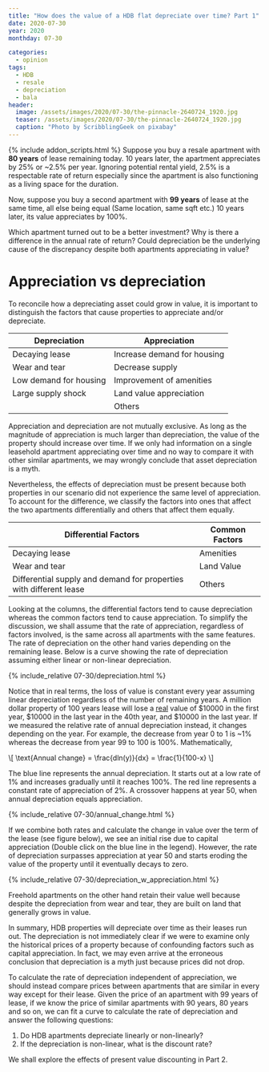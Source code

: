 ```yaml
---
title: "How does the value of a HDB flat depreciate over time? Part 1"
date: 2020-07-30
year: 2020
monthday: 07-30

categories:
  - opinion
tags:
  - HDB
  - resale
  - depreciation
  - bala
header:
  image: /assets/images/2020/07-30/the-pinnacle-2640724_1920.jpg
  teaser: /assets/images/2020/07-30/the-pinnacle-2640724_1920.jpg
  caption: "Photo by ScribblingGeek on pixabay"
---
```

 {% include addon_scripts.html %}
Suppose you buy a resale apartment with **80 years** of lease remaining today. 10 years later, the apartment appreciates by 25% or ~2.5% per year. Ignoring potential rental yield, 2.5% is a respectable rate of return especially since the apartment is also functioning as a living space for the duration.

Now, suppose you buy a second apartment with **99 years** of lease at the same time, all else being equal (Same location, same sqft etc.) 10 years later, its value appreciates by 100%.

Which apartment turned out to be a better investment? Why is there a difference in the annual rate of return? Could depreciation be the underlying cause of the discrepancy despite both apartments appreciating in value?

# Appreciation vs depreciation
To reconcile how a depreciating asset could grow in value, it is important to distinguish the factors that cause properties to appreciate and/or depreciate.

| Depreciation           | Appreciation                |
|------------------------|-----------------------------|
| Decaying lease         | Increase demand for housing |
| Wear and tear          | Decrease supply             |
| Low demand for housing | Improvement of amenities    |
| Large supply shock     | Land value appreciation     |
|                        | Others                      |

Appreciation and depreciation are not mutually exclusive. As long as the magnitude of appreciation is much larger than depreciation, the value of the property should increase over time. If we only had information on a single leasehold apartment appreciating over time and no way to compare it with other similar apartments, we may wrongly conclude that asset depreciation is a myth.

Nevertheless, the effects of depreciation must be present because both properties in our scenario did not experience the same level of appreciation. To account for the difference, we classify the factors into ones that affect the two apartments differentially and others that affect them equally.

| Differential Factors                                                          | Common Factors       |
|--------------------------------------------------------------------|------------|
| Decaying lease                                                     | Amenities  |
| Wear and tear                                                      | Land Value |
| Differential supply and demand for properties with different lease | Others     |

Looking at the columns, the differential factors tend to cause depreciation whereas the common factors tend to cause appreciation. To simplify the discussion, we shall assume that the rate of appreciation, regardless of factors involved, is the same across all apartments with the same features. The rate of depreciation on the other hand varies depending on the remaining lease. Below is a curve showing the rate of depreciation assuming either linear or non-linear depreciation.

{% include_relative 07-30/depreciation.html %}

Notice that in real terms, the loss of value is constant every year assuming linear depreciation regardless of the number of remaining years. A million dollar property of 100 years lease will lose a [real](https://bit.ly/3hUqAXR) value of $10000 in the first year, $10000 in the last year in the 40th year, and $10000 in the last year. If we measured the relative rate of annual depreciation instead, it changes depending on the year. For example, the decrease from year 0 to 1 is ~1% whereas the decrease from year 99 to 100 is 100%. Mathematically,

\\[ \text{Annual change} = \frac{dln(y)}{dx} = \frac{1}{100-x} \\]

The blue line represents the annual depreciation. It starts out at a low rate of 1% and increases gradually until it reaches 100%. The red line represents a constant rate of appreciation of 2%. A crossover happens at year 50, when annual depreciation equals appreciation.

{% include_relative 07-30/annual_change.html %}

If we combine both rates and calculate the change in value over the term of the lease (see figure below), we see an initial rise due to capital appreciation (Double click on the blue line in the legend). However, the rate of depreciation surpasses appreciation at year 50 and starts eroding the value of the property until it eventually decays to zero.

{% include_relative 07-30/depreciation_w_appreciation.html %}

Freehold apartments on the other hand retain their value well because despite the depreciation from wear and tear, they are built on land that generally grows in value.

In summary, HDB properties will depreciate over time as their leases run out. The depreciation is not immediately clear if we were to examine only the historical prices of a property because of confounding factors such as capital appreciation. In fact, we may even arrive at the erroneous conclusion that depreciation is a myth just because prices did not drop.

To calculate the rate of depreciation independent of appreciation, we should instead compare prices between apartments that are similar in every way except for their lease. Given the price of an apartment with 99 years of lease, if we know the price of similar apartments with 90 years, 80 years and so on, we can fit a curve to calculate the rate of depreciation and answer the following questions:
1. Do HDB apartments depreciate linearly or non-linearly?
2. If the depreciation is non-linear, what is the discount rate?

We shall explore the effects of present value discounting in Part 2.
